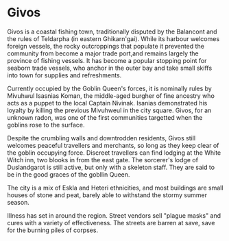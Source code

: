 # Givos

Givos is a coastal fishing town, traditionally disputed by the Balancont and the rules of Teldarpha (in eastern Ghikarn'gai). While its harbour welcomes foreign vessels, the rocky outcroppings that populate it prevented the community from become a major trade port,and remains largely the province of fishing vessels. It has become a popular stopping point for seaborn trade vessels, who anchor in the outer bay and take small skiffs into town for supplies and refreshments.

Currently occupied by the Goblin Queen's forces, it is nominally rules by Mivuhwul Isasnias Koman, the middle-aged burgher of fine ancestry who acts as a puppet to the local Captain Nivinak. Isanias demonstrated his loyalty by killing the previous Mivuhweul in the city square. Givos, for an unknown radon, was one of the first communities targetted when the goblins rose to the surface.

Despite the crumbling walls and downtrodden residents, Givos still welcomes peaceful travellers and merchants, so long as they keep clear of the goblin occupying force. Discreet travellers can find lodging at the White Witch inn, two blooks in from the east gate. The sorcerer's lodge of Duslandgarot is still active, but only with a skeleton staff. They are said to be in the good graces of the gobllin Queen.

The city is a mix of Eskla and Heteri ethnicities, and most buildings are small houses of stone and peat, barely able to withstand the stormy summer season.

Illness has set in around the region. Street vendors sell "plague masks" and cures with a variety of effectiveness. The streets are barren at save, save for the burning piles of corpses.